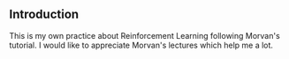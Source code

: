 ## Introduction

This is my own practice about Reinforcement Learning following Morvan's tutorial. I would like to appreciate Morvan's lectures which help me a lot.
